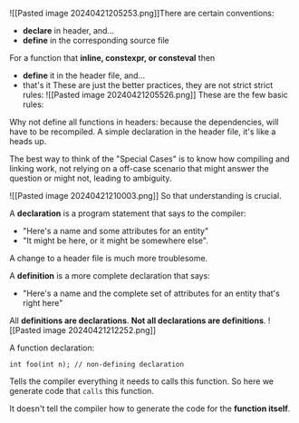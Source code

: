 ![[Pasted image 20240421205253.png]]There are certain conventions: 
- **declare** in header, and... 
- **define** in the corresponding source file

For a function that **inline, constexpr, or consteval** then 
- **define** it in the header file, and... 
- that's it
These are just the better practices, they are not strict strict rules: 
![[Pasted image 20240421205526.png]]
These are the few basic rules: 


Why not define all functions in headers: because the dependencies, will have to be recompiled. 
A simple declaration in the header file, it's like a heads up. 

The best way to think of the "Special Cases" is to know how compiling and linking work, not relying on a off-case scenario that might answer the question or might not, leading to ambiguity. 

![[Pasted image 20240421210003.png]]
So that understanding is crucial. 

A **declaration** is a program statement that says to the compiler: 
- "Here's a name and some attributes for an entity"
- "It might be here, or it might be somewhere else". 

A change to a header file is much more troublesome. 

A **definition** is a more complete declaration that says: 
- "Here's a name and the complete set of attributes for an entity that's right here"

All **definitions are declarations**. 
**Not all declarations are definitions**. 
![[Pasted image 20240421212252.png]]


A function declaration: 
```
int foo(int n); // non-defining declaration
```

Tells the compiler everything it needs to calls this function. 
So here we generate code that `calls` this function.

It doesn't tell the compiler how to generate the code for the **function itself**. 

